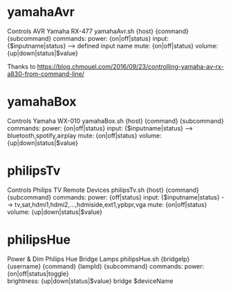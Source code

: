 # yamahaAvr
Controls AVR Yamaha RX-477
yamahaAvr.sh {host} {command} {subcommand} 
commands:
power: {on|off|status}
input: {$inputname|status} --> defined input name
mute: {on|off|status}
volume: {up|down|status|$value}

Thanks to https://blog.chmouel.com/2016/09/23/controlling-yamaha-av-rx-a830-from-command-line/ 

# yamahaBox
Controls Yamaha WX-010
yamahaBox.sh {host} {command} {subcommand} 
commands:
power: {on|off|status}
input: {$inputname|status} --> bluetooth,spotify,airplay
mute: {on|off|status}
volume: {up|down|status|$value}

# philipsTv
Controls Philips TV Remote Devices
philipsTv.sh {host} {command} {subcommand} 
commands:
power: {off|status}
input: {$inputname|status} --> tv,sat,hdmi1,hdmi2,...,hdmiside,ext1,ypbpr,vga
mute: {on|off|status}
volume: {up|down|status|$value}


# philipsHue
Power & Dim Philips Hue Bridge Lamps
philipsHue.sh {bridgeIp} {username} {command} {lampId} {subcommand}
commands:
power: {on|off|status|toggle}    
brightness: {up|down|status|\$value}
bridge $deviceName

